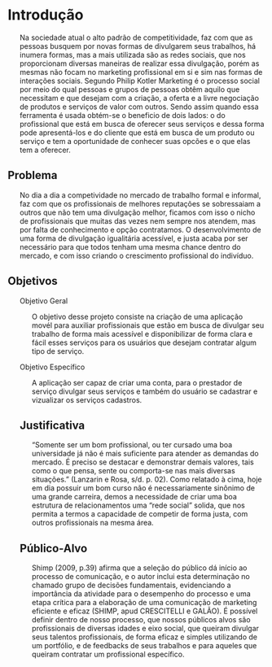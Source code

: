 # Introdução
<ol>
 
 Na sociedade atual o alto padrão de competitividade, faz com que as pessoas busquem por novas formas de divulgarem seus trabalhos, há inumera formas, mas a mais  utilizada são as redes sociais, que nos proporcionam diversas maneiras de realizar essa divulgação, porém as mesmas não focam no marketing profissional em si e sim nas formas de interações sociais. Segundo Philip Kotler Marketing é o processo social por meio do qual pessoas e grupos de pessoas obtêm aquilo que necessitam e que desejam com a criação, a oferta e a livre negociação de produtos e serviços de valor com outros. Sendo assim quando essa ferramenta é usada obtém-se o beneficio de dois lados: o do profissional que está em busca de oferecer seus serviços e dessa forma pode apresentá-los e do cliente que está em busca de um produto ou serviço e tem a oportunidade de conhecer suas opcões e o que elas tem a oferecer.
</ol>

## Problema
<ol>
 
 No dia a dia a competividade no mercado de trabalho formal e informal, faz com que os profissionais de melhores reputações se sobressaiam a outros que não tem uma divulgação melhor, ficamos com isso o nicho de profissionais que muitas das vezes nem sempre nos atendem, mas por falta de conhecimento e opção contratamos. O desenvolvimento de uma forma de divulgação igualitária acessível, e justa acaba por ser necessário para que todos tenham uma mesma chance dentro do mercado, e com isso criando o crescimento profissional do indivíduo.

</ol> 

## Objetivos
<ol>

Objetivo Geral
<ol>
 
 O objetivo desse projeto consiste na criação de uma aplicação movél para auxiliar profissionais que estão em busca de divulgar seu trabalho de forma mais acessível e disponibilizar de forma clara e fácil esses serviços para os usuários que desejam contratar algum tipo de serviço.
</ol>
 
Objetivo Específico
<ol>
A aplicação ser capaz de criar uma conta, para o prestador de serviço divulgar seus serviços e também do usuário se cadastrar e vizualizar os serviços cadastros.
</ol>
 
## Justificativa
<ol>
“Somente ser um bom profissional, ou ter cursado uma boa universidade já não é mais suficiente para atender as demandas do mercado. É preciso se destacar e demonstrar demais valores, tais como o que pensa, sente ou comporta-se nas mais diversas situações.” (Lanzarin e Rosa, s/d. p. 02). Como relatado à cima, hoje em dia possuir um bom curso não é necessariamente sinônimo de uma grande carreira, demos a necessidade de criar uma boa estrutura de relacionamentos uma “rede social” solida, que nos permita a termos a capacidade de competir de forma justa, com outros profissionais na mesma área.
 </ol>


## Público-Alvo
<ol>
 
Shimp (2009, p.39) afirma que a seleção do público dá início ao processo de comunicação, e o autor inclui esta determinação no chamado grupo de decisões fundamentais, evidenciando a importância da atividade para o desempenho do processo e uma etapa crítica para a elaboração de uma comunicação de marketing eficiente e eficaz (SHIMP, apud CRESCITELLI e GALÃO). É possível definir dentro de nosso processo, que nossos públicos alvos são profissionais de diversas idades e eixo social, que queiram divulgar seus talentos profissionais, de forma eficaz e simples utilizando de um portfólio, e de feedbacks de seus trabalhos e para aqueles que queiram contratar um profissional específico.
</ol>
